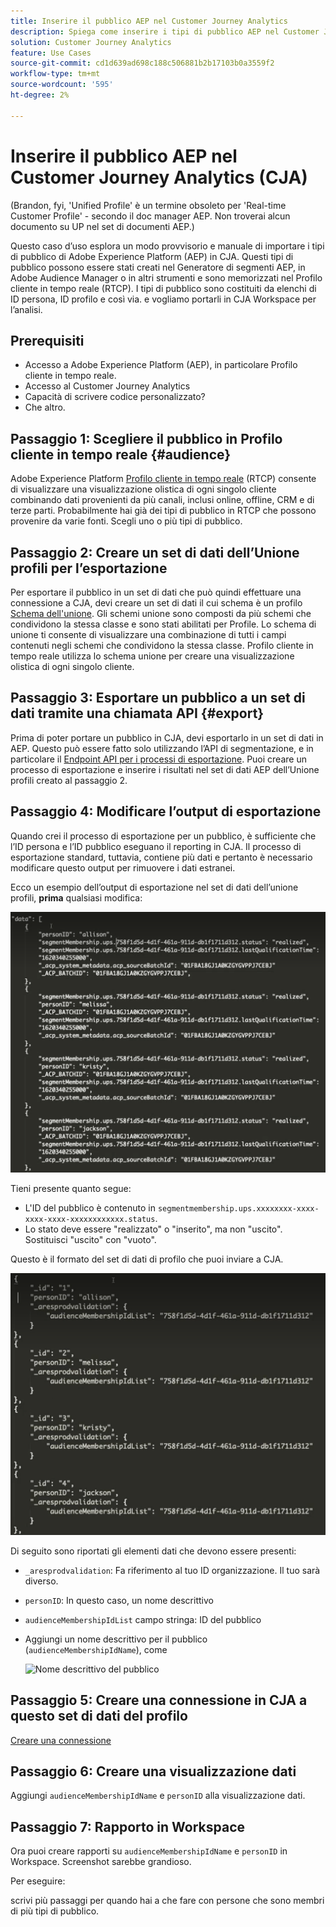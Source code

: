 ```yaml
---
title: Inserire il pubblico AEP nel Customer Journey Analytics
description: Spiega come inserire i tipi di pubblico AEP nel Customer Journey Analytics per ulteriori analisi.
solution: Customer Journey Analytics
feature: Use Cases
source-git-commit: cd1d639ad698c188c506881b2b17103b0a3559f2
workflow-type: tm+mt
source-wordcount: '595'
ht-degree: 2%

---
```



# Inserire il pubblico AEP nel Customer Journey Analytics (CJA)

(Brandon, fyi, &#39;Unified Profile&#39; è un termine obsoleto per &#39;Real-time Customer Profile&#39; - secondo il doc manager AEP. Non troverai alcun documento su UP nel set di documenti AEP.)

Questo caso d’uso esplora un modo provvisorio e manuale di importare i tipi di pubblico di Adobe Experience Platform (AEP) in CJA. Questi tipi di pubblico possono essere stati creati nel Generatore di segmenti AEP, in Adobe Audience Manager o in altri strumenti e sono memorizzati nel Profilo cliente in tempo reale (RTCP). I tipi di pubblico sono costituiti da elenchi di ID persona, ID profilo e così via. e vogliamo portarli in CJA Workspace per l’analisi.

## Prerequisiti

* Accesso a Adobe Experience Platform (AEP), in particolare Profilo cliente in tempo reale.
* Accesso al Customer Journey Analytics
* Capacità di scrivere codice personalizzato?
* Che altro.

## Passaggio 1: Scegliere il pubblico in Profilo cliente in tempo reale {#audience}

Adobe Experience Platform [Profilo cliente in tempo reale](https://experienceleague.adobe.com/docs/experience-platform/profile/home.html?lang=it) (RTCP) consente di visualizzare una visualizzazione olistica di ogni singolo cliente combinando dati provenienti da più canali, inclusi online, offline, CRM e di terze parti. Probabilmente hai già dei tipi di pubblico in RTCP che possono provenire da varie fonti. Scegli uno o più tipi di pubblico.

## Passaggio 2: Creare un set di dati dell’Unione profili per l’esportazione

Per esportare il pubblico in un set di dati che può quindi effettuare una connessione a CJA, devi creare un set di dati il cui schema è un profilo [Schema dell&#39;unione](https://experienceleague.adobe.com/docs/experience-platform/profile/union-schemas/union-schema.html?lang=en#understanding-union-schemas).
Gli schemi unione sono composti da più schemi che condividono la stessa classe e sono stati abilitati per Profile. Lo schema di unione ti consente di visualizzare una combinazione di tutti i campi contenuti negli schemi che condividono la stessa classe. Profilo cliente in tempo reale utilizza lo schema unione per creare una visualizzazione olistica di ogni singolo cliente.

## Passaggio 3: Esportare un pubblico a un set di dati tramite una chiamata API {#export}

Prima di poter portare un pubblico in CJA, devi esportarlo in un set di dati in AEP. Questo può essere fatto solo utilizzando l’API di segmentazione, e in particolare il [Endpoint API per i processi di esportazione](https://experienceleague.adobe.com/docs/experience-platform/segmentation/api/export-jobs.html?lang=en). Puoi creare un processo di esportazione e inserire i risultati nel set di dati AEP dell’Unione profili creato al passaggio 2.

## Passaggio 4: Modificare l’output di esportazione

Quando crei il processo di esportazione per un pubblico, è sufficiente che l’ID persona e l’ID pubblico eseguano il reporting in CJA. Il processo di esportazione standard, tuttavia, contiene più dati e pertanto è necessario modificare questo output per rimuovere i dati estranei.

Ecco un esempio dell’output di esportazione nel set di dati dell’unione profili, **prima** qualsiasi modifica:

![Uscita non necessaria](assets/export-unedited.png)

Tieni presente quanto segue:

* L&#39;ID del pubblico è contenuto in `segmentmembership.ups.xxxxxxxx-xxxx-xxxx-xxxx-xxxxxxxxxxxx.status`.
* Lo stato deve essere &quot;realizzato&quot; o &quot;inserito&quot;, ma non &quot;uscito&quot;. Sostituisci &quot;uscito&quot; con &quot;vuoto&quot;.

Questo è il formato del set di dati di profilo che puoi inviare a CJA.

![Uscita modificata](assets/export-edited.png)

Di seguito sono riportati gli elementi dati che devono essere presenti:

* `_aresprodvalidation`: Fa riferimento al tuo ID organizzazione. Il tuo sarà diverso.
* `personID`: In questo caso, un nome descrittivo
* `audienceMembershipIdList` campo stringa: ID del pubblico
* Aggiungi un nome descrittivo per il pubblico (`audienceMembershipIdName`), come

   ![Nome descrittivo del pubblico](assets/audience-name)

## Passaggio 5: Creare una connessione in CJA a questo set di dati del profilo

[Creare una connessione](/help/connections/create-connection.md)

## Passaggio 6: Creare una visualizzazione dati

Aggiungi `audienceMembershipIdName` e `personID` alla visualizzazione dati.

## Passaggio 7: Rapporto in Workspace

Ora puoi creare rapporti su `audienceMembershipIdName` e `personID` in Workspace.
Screenshot sarebbe grandioso.

Per eseguire:

scrivi più passaggi per quando hai a che fare con persone che sono membri di più tipi di pubblico.




